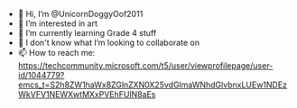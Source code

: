 - 👋 Hi, I’m @UnicornDoggyOof2011
- 👀 I’m interested in art
- 🌱 I’m currently learning Grade 4 stuff
- 💞️ I don't know what I’m looking to collaborate on
- 📫 How to reach me: https://techcommunity.microsoft.com/t5/user/viewprofilepage/user-id/1044779?emcs_t=S2h8ZW1haWx8ZGlnZXN0X25vdGlmaWNhdGlvbnxLUEw1NDEzWkVFV1NEWXwtMXxPVEhFUlN8aEs

<!---
UnicornDoggyOof2011/UnicornDoggyOof2011 is a ✨ special ✨ repository because its `README.md` (this file) appears on your GitHub profile.
You can click the Preview link to take a look at your changes.
--->
